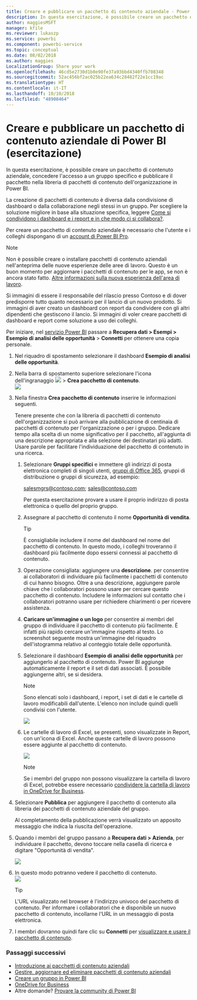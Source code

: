 ```yaml
---
title: Creare e pubblicare un pacchetto di contenuto aziendale - Power BI
description: In questa esercitazione, è possibile creare un pacchetto di contenuto aziendale, limitare l'accesso a un gruppo specifico e pubblicare il pacchetto nella libreria di pacchetti di contenuto dell'organizzazione in Power BI.
author: maggiesMSFT
manager: kfile
ms.reviewer: lukaszp
ms.service: powerbi
ms.component: powerbi-service
ms.topic: conceptual
ms.date: 08/02/2018
ms.author: maggies
LocalizationGroup: Share your work
ms.openlocfilehash: 46cd5e2730d1b0e90fe37a93bbd4340ffb708348
ms.sourcegitcommit: 52ac456bf2ac025b22ea634c28482f22e1cc19ac
ms.translationtype: HT
ms.contentlocale: it-IT
ms.lasthandoff: 10/10/2018
ms.locfileid: "48908464"
---
```

# <a name="create-and-publish-a-power-bi-organizational-content-pack-tutorial"></a>Creare e pubblicare un pacchetto di contenuto aziendale di Power BI (esercitazione)

In questa esercitazione, è possibile creare un pacchetto di contenuto aziendale, concedere l'accesso a un gruppo specifico e pubblicare il pacchetto nella libreria di pacchetti di contenuto dell'organizzazione in Power BI.

La creazione di pacchetti di contenuto è diversa dalla condivisione di dashboard o dalla collaborazione negli stessi in un gruppo. Per scegliere la soluzione migliore in base alla situazione specifica, leggere [Come si condividono i dashboard e i report e in che modo ci si collabora?](service-how-to-collaborate-distribute-dashboards-reports.md).

Per creare un pacchetto di contenuto aziendale è necessario che l'utente e i colleghi dispongano di un [account di Power BI Pro](https://powerbi.microsoft.com/pricing). 

> [!NOTE]
> Non è possibile creare o installare pacchetti di contenuto aziendali nell'anteprima delle nuove esperienze delle aree di lavoro. Questo è un buon momento per aggiornare i pacchetti di contenuto per le app, se non è ancora stato fatto. [Altre informazioni sulla nuova esperienza dell'area di lavoro](service-create-the-new-workspaces.md).
> 

Si immagini di essere il responsabile del rilascio presso Contoso e di dover predisporre tutto quanto necessario per il lancio di un nuovo prodotto.  Si immagini di aver creato un dashboard con report da condividere con gli altri dipendenti che gestiscono il lancio. Si immagini di voler creare pacchetti di dashboard e report come soluzione a uso dei colleghi. 

Per iniziare, nel [servizio Power BI](https://powerbi.com) passare a **Recupera dati > Esempi > Esempio di analisi delle opportunità** > **Connetti** per ottenere una copia personale. 

1. Nel riquadro di spostamento selezionare il dashboard **Esempio di analisi delle opportunità**.
2. Nella barra di spostamento superiore selezionare l'icona dell'ingranaggio ![](media/service-organizational-content-pack-create-and-publish/cog.png) > **Crea pacchetto di contenuto**.    
   ![](media/service-organizational-content-pack-create-and-publish/pbi_create_contpk.png)
3. Nella finestra **Crea pacchetto di contenuto** inserire le informazioni seguenti.  
   
   Tenere presente che con la libreria di pacchetti di contenuto dell'organizzazione si può arrivare alla pubblicazione di centinaia di pacchetti di contenuto per l'organizzazione o per i gruppo. Dedicare tempo alla scelta di un nome significativo per il pacchetto, all'aggiunta di una descrizione appropriata e alla selezione dei destinatari più adatti.  Usare parole per facilitare l'individuazione del pacchetto di contenuto in una ricerca.
   
   1. Selezionare **Gruppi specifici** e immettere gli indirizzi di posta elettronica completi di singoli utenti, [gruppi di Office 365](https://support.office.com/article/Create-a-group-in-Office-365-7124dc4c-1de9-40d4-b096-e8add19209e9), gruppi di distribuzione o gruppi di sicurezza, ad esempio:
      
        salesmgrs@contoso.com; sales@contoso.com
      
      Per questa esercitazione provare a usare il proprio indirizzo di posta elettronica o quello del proprio gruppo.
   
   2. Assegnare al pacchetto di contenuto il nome **Opportunità di vendita**.
   
      > [!TIP]
      > È consigliabile includere il nome del dashboard nel nome del pacchetto di contenuto. In questo modo, i colleghi troveranno il dashboard più facilmente dopo essersi connessi al pacchetto di contenuto.
      > 
      > 
   
   3. Operazione consigliata: aggiungere una **descrizione**. per consentire ai collaboratori di individuare più facilmente i pacchetti di contenuto di cui hanno bisogno. Oltre a una descrizione, aggiungere parole chiave che i collaboratori possono usare per cercare questo pacchetto di contenuto. Includere le informazioni sul contatto che i collaboratori potranno usare per richiedere chiarimenti o per ricevere assistenza.
   
   4. **Caricare un'immagine o un logo** per consentire ai membri del gruppo di individuare il pacchetto di contenuto più facilmente. È infatti più rapido cercare un'immagine rispetto al testo. Lo screenshot seguente mostra un'immagine del riquadro dell'istogramma relativo al conteggio totale delle opportunità.
   
   5. Selezionare il dashboard **Esempio di analisi delle opportunità** per aggiungerlo al pacchetto di contenuto.  Power BI aggiunge automaticamente il report e il set di dati associati. È possibile aggiungerne altri, se si desidera.
   
      > [!NOTE]
      >  Sono elencati solo i dashboard, i report, i set di dati e le cartelle di lavoro modificabili dall'utente. L'elenco non include quindi quelli condivisi con l'utente.
      > 
      > 
   
      ![](media/service-organizational-content-pack-create-and-publish/cpwindow.png) 
   
   6. Le cartelle di lavoro di Excel, se presenti, sono visualizzate in Report, con un'icona di Excel. Anche queste cartelle di lavoro possono essere aggiunte al pacchetto di contenuto.
   
      ![](media/service-organizational-content-pack-create-and-publish/pbi_orgcontpkexcel.png)
   
      > [!NOTE]
      > Se i membri del gruppo non possono visualizzare la cartella di lavoro di Excel, potrebbe essere necessario [condividere la cartella di lavoro in OneDrive for Business](https://support.office.com/en-us/article/Share-documents-or-folders-in-Office-365-1fe37332-0f9a-4719-970e-d2578da4941c).
      > 
      > 
4. Selezionare **Pubblica** per aggiungere il pacchetto di contenuto alla libreria dei pacchetti di contenuto aziendale del gruppo.  
   
   Al completamento della pubblicazione verrà visualizzato un apposito messaggio che indica la riuscita dell'operazione. 
5. Quando i membri del gruppo passano a **Recupera dati > Azienda**, per individuare il pacchetto, devono toccare nella casella di ricerca e digitare "Opportunità di vendita".
   
   ![](media/service-organizational-content-pack-create-and-publish/cp_searchbox.png) 
6. In questo modo potranno vedere il pacchetto di contenuto.  
   ![](media/service-organizational-content-pack-create-and-publish/powerbi-find-content-pack-organization.png) 
   
   > [!TIP]
   > L'URL visualizzato nel browser è l'indirizzo univoco del pacchetto di contenuto.  Per informare i collaboratori che è disponibile un nuovo pacchetto di contenuto,  incollarne l'URL in un messaggio di posta elettronica.
   > 
   > 
7. I membri dovranno quindi fare clic su **Connetti** per [visualizzare e usare il pacchetto di contenuto](service-organizational-content-pack-copy-refresh-access.md). 

### <a name="next-steps"></a>Passaggi successivi
* [Introduzione ai pacchetti di contenuto aziendali](service-organizational-content-pack-introduction.md)  
* [Gestire, aggiornare ed eliminare pacchetti di contenuto aziendali](service-organizational-content-pack-manage-update-delete.md)  
* [Creare un gruppo in Power BI](service-create-distribute-apps.md)  
* [OneDrive for Business](https://support.office.com/en-us/article/What-is-OneDrive-for-Business-187f90af-056f-47c0-9656-cc0ddca7fdc2)
* Altre domande? [Provare la community di Power BI](http://community.powerbi.com/)

